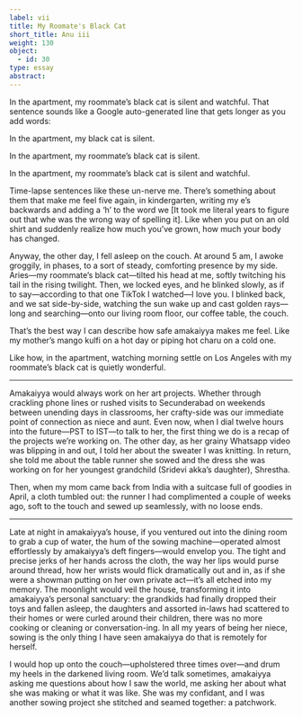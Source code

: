 ```yaml
---
label: vii
title: My Roomate's Black Cat
short_title: Anu iii
weight: 130
object:
  - id: 30
type: essay
abstract:
---
```


In the apartment, my roommate’s black cat is silent and watchful.
That sentence sounds like a Google auto-generated line that gets longer as you add words:

In the apartment, my black cat is silent.

In the apartment, my roommate’s black cat is silent.

In the apartment, my roommate’s black cat is silent and watchful.

Time-lapse sentences like these un-nerve me. There’s something about them that make me feel five again, in kindergarten, writing my e’s backwards and adding a ‘h’ to the word we [It took me literal years to figure out that whe was the wrong way of spelling it]. Like when you put on an old shirt and suddenly realize how much you’ve grown, how much your body has changed.

Anyway, the other day, I fell asleep on the couch. At around 5 am, I awoke groggily, in phases, to a sort of steady, comforting presence by my side. Aries—my roommate’s black cat—tilted his head at me, softly twitching his tail in the rising twilight. Then, we locked eyes, and he blinked slowly, as if to say—according to that one TikTok I watched—I love you. I blinked back, and we sat side-by-side, watching the sun wake up and cast golden rays—long and searching—onto our living room floor, our coffee table, the couch.   

That’s the best way I can describe how safe amakaiyya makes me feel. Like my mother’s mango kulfi on a hot day or piping hot charu on a cold one.

Like how, in the apartment, watching morning settle on Los Angeles with my roommate’s black cat is quietly wonderful.

***

Amakaiyya would always work on her art projects. Whether through crackling phone lines or rushed visits to Secunderabad on weekends between unending days in classrooms, her crafty-side was our immediate point of connection as niece and aunt. Even now, when I dial twelve hours into the future—PST to IST—to talk to her, the first thing we do is a recap of the projects we’re working on. The other day, as her grainy Whatsapp video was blipping in and out, I told her about the sweater I was knitting. In return, she told me about the table runner she sowed and the dress she was working on for her youngest grandchild (Sridevi akka’s daughter), Shrestha.

Then, when my mom came back from India with a suitcase full of goodies in April, a cloth tumbled out: the runner I had complimented a couple of weeks ago, soft to the touch and sewed up seamlessly, with no loose ends.

***

Late at night in amakaiyya’s house, if you ventured out into the dining room to grab a cup of water, the hum of the sowing machine—operated almost effortlessly by amakaiyya’s deft fingers—would envelop you. The tight and precise jerks of her hands across the cloth, the way her lips would purse around thread, how her wrists would flick dramatically out and in, as if she were a showman putting on her own private act—it’s all etched into my memory. The moonlight would veil the house, transforming it into amakaiyya’s personal sanctuary: the grandkids had finally dropped their toys and fallen asleep, the daughters and assorted in-laws had scattered to their homes or were curled around their children, there was no more cooking or cleaning or conversation-ing. In all my years of being her niece, sowing is the only thing I have seen amakaiyya do that is remotely for herself.

I would hop up onto the couch—upholstered three times over—and drum my heels in the darkened living room. We’d talk sometimes, amakaiyya asking me questions about how I saw the world, me asking her about what she was making or what it was like. She was my confidant, and I was another sowing project she stitched and seamed together: a patchwork.
